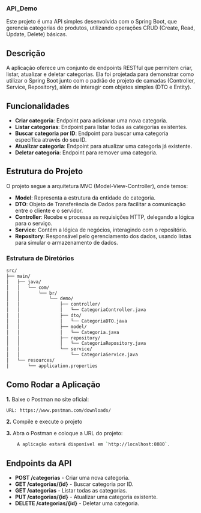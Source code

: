 ### API_Demo

Este projeto é uma API simples desenvolvida com o Spring Boot, que gerencia categorias de produtos, utilizando operações CRUD (Create, Read, Update, Delete) básicas.

## Descrição

A aplicação oferece um conjunto de endpoints RESTful que permitem criar, listar, atualizar e deletar categorias. Ela foi projetada para demonstrar como utilizar o Spring Boot junto com o padrão de projeto de camadas (Controller, Service, Repository), além de interagir com objetos simples (DTO e Entity).

## Funcionalidades

- **Criar categoria**: Endpoint para adicionar uma nova categoria.
- **Listar categorias**: Endpoint para listar todas as categorias existentes.
- **Buscar categoria por ID**: Endpoint para buscar uma categoria específica através do seu ID.
- **Atualizar categoria**: Endpoint para atualizar uma categoria já existente.
- **Deletar categoria**: Endpoint para remover uma categoria.

## Estrutura do Projeto

O projeto segue a arquitetura MVC (Model-View-Controller), onde temos:

- **Model**: Representa a estrutura da entidade de categoria.
- **DTO**: Objeto de Transferência de Dados para facilitar a comunicação entre o cliente e o servidor.
- **Controller**: Recebe e processa as requisições HTTP, delegando a lógica para o serviço.
- **Service**: Contém a lógica de negócios, interagindo com o repositório.
- **Repository**: Responsável pelo gerenciamento dos dados, usando listas para simular o armazenamento de dados.

### Estrutura de Diretórios
```bash
src/
├── main/
│   ├── java/
│   │   └── com/
│   │       └── br/
│   │           └── demo/
│   │               ├── controller/
│   │               │   └── CategoriaController.java
│   │               ├── dto/
│   │               │   └── CategoriaDTO.java
│   │               ├── model/
│   │               │   └── Categoria.java
│   │               ├── repository/
│   │               │   └── CategoriaRepository.java
│   │               └── service/
│   │                   └── CategoriaService.java
│   └── resources/
│       └── application.properties
```

## Como Rodar a Aplicação

**1.** Baixe o Postman no site oficial:
```bash
URL: https://www.postman.com/downloads/
```
   
**2.** Compile e execute o projeto

**3.** Abra o Postman e coloque a URL do projeto:
```bash
    A aplicação estará disponível em `http://localhost:8080`.
```

## Endpoints da API

- **POST /categorias** - Criar uma nova categoria.
- **GET /categorias/{id}** - Buscar categoria por ID.
- **GET /categorias** - Listar todas as categorias.
- **PUT /categorias/{id}** - Atualizar uma categoria existente.
- **DELETE /categorias/{id}** - Deletar uma categoria.
